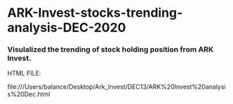 # ARK-Invest-stocks-trending-analysis-DEC-2020

### Visulalized the trending of stock holding position from ARK Invest.


HTML FILE:


file:///Users/balance/Desktop/Ark_Invest/DEC13/ARK%20Invest%20analysis%20Dec.html
